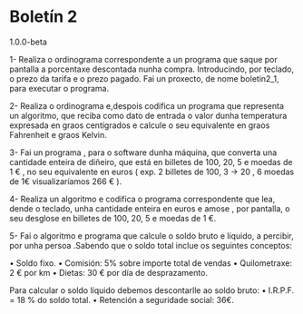 # Boletín 2
1.0.0-beta


1- Realiza o ordinograma  correspondente a un programa que saque por pantalla a porcentaxe descontada nunha compra. Introducindo,           por teclado, o prezo da tarifa e o prezo pagado. 
Fai un proxecto, de nome boletin2_1, para executar o programa.

2- Realiza o ordinograma e,despois codifica un programa que representa un algoritmo, que reciba como dato de entrada o valor dunha temperatura expresada en graos centígrados e calcule o seu equivalente en graos Fahrenheit e graos Kelvin.
    
3- Fai un programa , para o software dunha máquina, que converta una cantidade enteira de diñeiro, que está en billetes de 100, 20, 5 e moedas de 1 € , no seu equivalente en euros ( exp.  2 billetes de 100, 3 -> 20 , 6 moedas de 1€ visualizaríamos 266 € ).

4- Realiza un algoritmo e codifica o programa correspondente  que lea, dende o teclado, unha cantidade enteira en euros e amose , por pantalla, o seu desglose en billetes de 100, 20, 5 e moedas de 1 €.

5- Fai o algoritmo e programa  que calcule o soldo bruto e líquido, a percibir, por unha persoa .Sabendo que o soldo total inclue os seguintes conceptos:

  • Soldo fixo. 
  • Comisión: 5% sobre importe total de vendas
  • Quilometraxe: 2 € por km
  • Dietas: 30 € por día de desprazamento.
    
  Para calcular o soldo líquido debemos descontarlle ao soldo bruto:
  • I.R.P.F. = 18 % do soldo total.
  • Retención a seguridade social: 36€.
